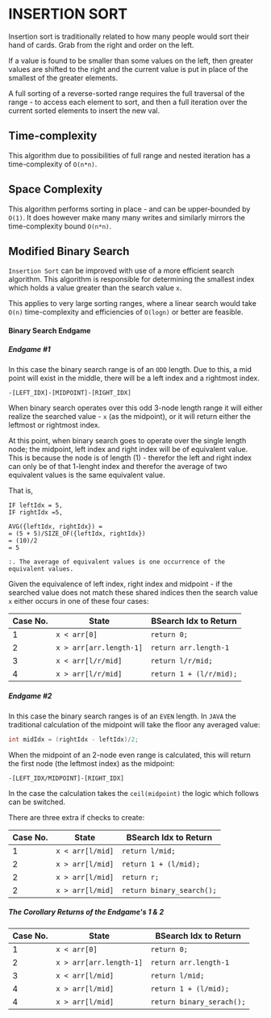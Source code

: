 # INSERTION SORT
Insertion sort is traditionally related to how many people would sort their hand of cards. Grab from the right and order on the left.

If a value is found to be smaller than some values on the left, then greater values are shifted to the right and the current value is put in place of the smallest of the greater elements.

A full sorting of a reverse-sorted range requires the full traversal of the range - to access each element to sort, and then a full iteration over the current sorted elements to insert the new val.

## Time-complexity
This algorithm due to possibilities of full range and nested iteration has a time-complexity of `O(n*n)`.

## Space Complexity
This algorithm performs sorting in place - and can be upper-bounded by `O(1)`. It does however make many many writes and similarly mirrors the time-complexity bound `O(n*n)`.

## Modified Binary Search
`Insertion Sort` can be improved with use of a more efficient search algorithm. This algorithm is responsible for determining the smallest index which holds a value greater than the search value `x`.

This applies to very large sorting ranges, where a linear search would take `O(n)` time-complexity and efficiencies of `O(logn)` or better are feasible.

#### Binary Search Endgame
##### Endgame #1
In this case the binary search range is of an `ODD` length. Due to this, a mid point will exist in the middle, there will be a left index and a rightmost index.
```
-[LEFT_IDX]-[MIDPOINT]-[RIGHT_IDX]
```

When binary search operates over this odd 3-node length range it will either realize the searched value - `x` (as the midpoint), or it will return either the leftmost or rightmost index.

At this point, when binary search goes to operate over the single length node; the midpoint, left index and right index will be of equivalent value. This is because the node is of length (1) - therefor the left and right index can only be of that 1-lenght index and therefor the average of two equivalent values is the same equivalent value.

That is,
```
IF leftIdx = 5,
IF rightIdx =5,

AVG({leftIdx, rightIdx}) =
= (5 + 5)/SIZE_OF({leftIdx, rightIdx})
= (10)/2
= 5

:. The average of equivalent values is one occurrence of the equivalent values.
```

Given the equivalence of left index, right index and midpoint - if the searched value does not match these shared indices then the search value `x` either occurs in one of these four cases:

| Case No.  | State                    | BSearch Idx to Return  |
| ---       | ---                      | ---                    |
| 1         | `x < arr[0]`             | `return 0;`            |
| 2         | `x > arr[arr.length-1]`  | `return arr.length-1`  |
| 3         | `x < arr[l/r/mid]`       | `return l/r/mid;`      |
| 4         | `x > arr[l/r/mid]`       | `return 1 + (l/r/mid);`|

##### Endgame #2
In this case the binary search ranges is of an `EVEN` length. In `JAVA` the traditional calculation of the midpoint will take the floor any averaged value:
```java
int midIdx = (rightIdx - leftIdx)/2;
```

When the midpoint of an 2-node even range is calculated, this will return the first node (the leftmost index) as the midpoint:
```
-[LEFT_IDX/MIDPOINT]-[RIGHT_IDX]
```
In the case the calculation takes the `ceil(midpoint)` the logic which follows can be switched.

There are three extra if checks to create:

| Case No.  | State                    | BSearch Idx to Return     |
| ---       | ---                      | ---                       |
| 1         | `x < arr[l/mid]`         | `return l/mid;`           |
| 2         | `x > arr[l/mid]`         | `return 1 + (l/mid);`     |
| 2         | `x > arr[l/mid]`         | `return r;`               |
| 2         | `x > arr[l/mid]`         | `return binary_search();` |

##### The Corollary Returns of the Endgame's 1 & 2

| Case No.  | State                    | BSearch Idx to Return     |
| ---       | ---                      | ---                       |
| 1         | `x < arr[0]`             | `return 0;`               |
| 2         | `x > arr[arr.length-1]`  | `return arr.length-1`     |
| 3         | `x < arr[l/mid]`         | `return l/mid;`           |
| 4         | `x > arr[l/mid]`         | `return 1 + (l/mid);`     |
| 4         | `x > arr[l/mid]`         | `return binary_serach();` |
